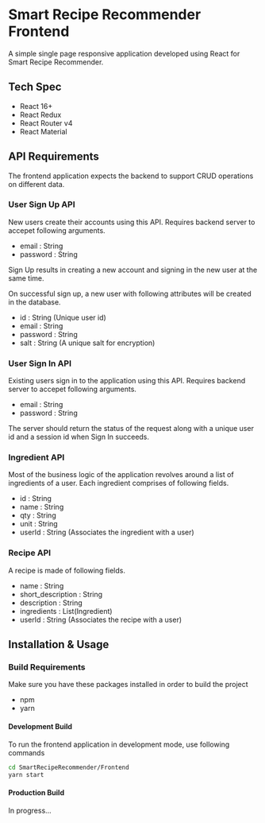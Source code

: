 # Smart Recipe Recommender Frontend

A simple single page responsive application developed using React for Smart Recipe Recommender.

## Tech Spec

* React 16+
* React Redux 
* React Router v4
* React Material

## API Requirements

The frontend application expects the backend to support CRUD operations on different data. 

### User Sign Up API

New users create their accounts using this API. Requires backend server to accepet following arguments.

* email : String
* password : String

Sign Up results in creating a new account and signing in the new user at the same time.

On successful sign up, a new user with following attributes will be created in the database.

* id : String (Unique user id)
* email : String
* password : String
* salt : String (A unique salt for encryption)

### User Sign In API

Existing users sign in to the application using this API. Requires backend server to accepet following arguments.

* email : String
* password  : String

The server should return the status of the request along with a unique user id and a session id when Sign In succeeds.

### Ingredient API

Most of the business logic of the application revolves around a list of ingredients of a user. Each ingredient comprises of following fields.

* id : String
* name : String
* qty : String
* unit : String
* userId : String (Associates the ingredient with a user)

### Recipe API

A recipe is made of following fields.

* name : String
* short_description : String
* description : String
* ingredients : List(Ingredient)
* userId : String (Associates the recipe with a user)

## Installation & Usage

### Build Requirements

Make sure you have these packages installed in order to build the project

* npm
* yarn

#### Development Build

To run the frontend application in development mode, use following commands 

```bash
cd SmartRecipeRecommender/Frontend
yarn start
```

#### Production Build

In progress...